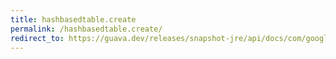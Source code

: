 ```yaml
---
title: hashbasedtable.create
permalink: /hashbasedtable.create/
redirect_to: https://guava.dev/releases/snapshot-jre/api/docs/com/google/common/collect/HashBasedTable.html#create--
---
```

